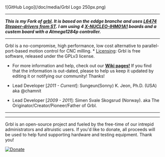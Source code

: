 ![GitHub Logo](/doc/media/Grbl Logo 250px.png)


***
_**This is my Fork of [grbl](https://github.com/grbl/grbl). 
It is based on the eddge branche and uses [L6474 Stepper-drivers from ST](http://www.st.com/web/catalog/sense_power/FM142/CL851/SC1794/SS1498/LN1724/PF252762).
I am using 4 [X-NUCLEO-IHM01A1](http://www.st.com/web/en/catalog/tools/PF260715) boards and a custem board with a Atmega1284p controller.**_

***

Grbl is a no-compromise, high performance, low cost alternative to parallel-port-based motion control for CNC milling. * [Licensing](https://github.com/grbl/grbl/wiki/Licensing): Grbl is free software, released under the GPLv3 license.

* For more information and help, check out our **[Wiki pages!](https://github.com/grbl/grbl/wiki)** If you find that the information is out-dated, please to help us keep it updated by editing it or notifying our community! Thanks!

* Lead Developer [_2011 - Current_]: Sungeun(Sonny) K. Jeon, Ph.D. (USA) aka @chamnit

* Lead Developer [_2009 - 2011_]: Simen Svale Skogsrud (Norway). aka The Originator/Creator/Pioneer/Father of Grbl.

***


-------------
Grbl is an open-source project and fueled by the free-time of our intrepid administrators and altruistic users. If you'd like to donate, all proceeds will be used to help fund supporting hardware and testing equipment. Thank you!

[![Donate](https://www.paypalobjects.com/en_US/i/btn/btn_donate_LG.gif)](https://www.paypal.com/cgi-bin/webscr?cmd=_s-xclick&hosted_button_id=CUGXJHXA36BYW)
